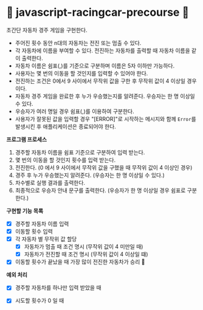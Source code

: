 # 🚙 javascript-racingcar-precourse 🚙

초간단 자동차 경주 게임을 구현한다.

- 주어진 횟수 동안 n대의 자동차는 전진 또는 멈출 수 있다.
- 각 자동차에 이름을 부여할 수 있다. 전진하는 자동차를 출력할 때 자동차 이름을 같이 출력한다.
- 자동차 이름은 쉼표(,)를 기준으로 구분하며 이름은 5자 이하만 가능하다.
- 사용자는 몇 번의 이동을 할 것인지를 입력할 수 있어야 한다.
- 전진하는 조건은 0에서 9 사이에서 무작위 값을 구한 후 무작위 값이 4 이상일 경우이다.
- 자동차 경주 게임을 완료한 후 누가 우승했는지를 알려준다. 우승자는 한 명 이상일 수 있다.
- 우승자가 여러 명일 경우 쉼표(,)를 이용하여 구분한다.
- 사용자가 잘못된 값을 입력할 경우 "[ERROR]"로 시작하는 메시지와 함께 `Error`를 발생시킨 후 애플리케이션은 종료되어야 한다.

**프로그램 프로세스**

1. 경주할 자동차 이름을 쉼표 기준으로 구분하여 입력 받는다.
2. 몇 번의 이동을 할 것인지 횟수를 입력 받는다.
3. 전진한다. (0 에서 9 사이에서 무작위 값을 구했을 때 무작위 값이 4 이상인 경우)
4. 경주 후 누가 우승했는지 알려준다. (우승자는 한 명 이상일 수 있다.)
5. 차수별로 실행 결과를 출력한다.
6. 최종적으로 우승자 안내 문구를 출력한다. (우승자가 한 명 이상일 경우 쉼표로 구분한다.)

**구현할 기능 목록**

- [x]  경주할 자동차 이름 입력
- [x]  이동할 횟수 입력
- [x]  각 자동차 별 무작위 값 할당
    - [x]  자동차가 멈출 때 조건 명시 (무작위 값이 4 미만일 때)
    - [x]  자동차가 전진할 때 조건 명시 (무작위 값이 4 이상일 떄)
- [x]  이동할 횟수가 끝났을 때 가장 많이 전진한 자동차가 승리 🥇

**예외 처리**

- [x]  경주할 자동차를 하나만 입력 받았을 때
- [x]  시도할 횟수가 0 일 때

